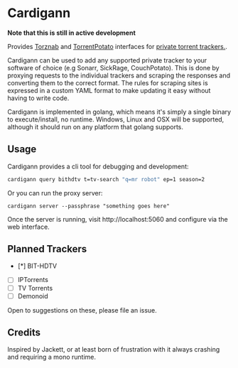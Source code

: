 Cardigann
=========

**Note that this is still in active development**

Provides [Torznab](https://github.com/Sonarr/Sonarr/wiki/Implementing-a-Torznab-indexer) and [TorrentPotato](https://github.com/CouchPotato/CouchPotatoServer/wiki/Couchpotato-torrent-provider) interfaces for [private torrent trackers.](http://lifehacker.com/5897095/whats-a-private-bittorrent-tracker-and-why-should-i-use-one).

Cardigann can be used to add any supported private tracker to your software of choice (e.g Sonarr, SickRage, CouchPotato). This is done by proxying requests to the individual trackers and scraping the responses and converting them to the correct format. The rules for scraping sites is expressed in a custom YAML format to make updating it easy without having to write code. 

Cardigann is implemented in golang, which means it's simply a single binary to execute/install, no runtime. Windows, Linux and OSX will be supported, although it should run on any platform that golang supports.

## Usage

Cardigann provides a cli tool for debugging and development:

```bash
cardigann query bithdtv t=tv-search "q=mr robot" ep=1 season=2
```

Or you can run the proxy server:

```
cardigann server --passphrase "something goes here"
```

Once the server is running, visit http://localhost:5060 and configure via the web interface.

## Planned Trackers

 * [*] BIT-HDTV
 * [ ] IPTorrents
 * [ ] TV Torrents
 * [ ] Demonoid

Open to suggestions on these, please file an issue.

## Credits

Inspired by Jackett, or at least born of frustration with it always crashing and requiring a mono runtime.